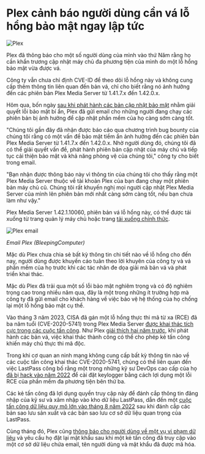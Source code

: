 # Plex cảnh báo người dùng cần vá lỗ hổng bảo mật ngay lập tức

![Plex](https://www.bleepstatic.com/content/hl-images/2025/08/15/Plex_logo.jpg)

Plex đã thông báo cho một số người dùng của mình vào thứ Năm rằng họ cần khẩn trương cập nhật máy chủ đa phương tiện của mình do một lỗ hổng bảo mật vừa được vá.

Công ty vẫn chưa chỉ định CVE-ID để theo dõi lỗ hổng này và không cung cấp thêm thông tin liên quan đến bản vá, chỉ cho biết rằng nó ảnh hưởng đến các phiên bản Plex Media Server từ 1.41.7.x đến 1.42.0.x.

Hôm qua, bốn ngày [sau khi phát hành các bản cập nhật bảo mật](https://forums.plex.tv/t/plex-media-server/30447/687) nhằm giải quyết lỗi bảo mật bí ẩn, Plex đã gửi email cho những người đang chạy các phiên bản bị ảnh hưởng để cập nhật phần mềm của họ càng sớm càng tốt.

"Chúng tôi gần đây đã nhận được báo cáo qua chương trình bug bounty của chúng tôi rằng có một vấn đề bảo mật tiềm ẩn ảnh hưởng đến các phiên bản Plex Media Server từ 1.41.7.x đến 1.42.0.x. Nhờ người dùng đó, chúng tôi đã có thể giải quyết vấn đề, phát hành phiên bản cập nhật của máy chủ và tiếp tục cải thiện bảo mật và khả năng phòng vệ của chúng tôi," công ty cho biết trong email.

"Bạn nhận được thông báo này vì thông tin của chúng tôi cho thấy rằng một Plex Media Server thuộc về tài khoản Plex của bạn đang chạy một phiên bản máy chủ cũ. Chúng tôi rất khuyến nghị mọi người cập nhật Plex Media Server của mình lên phiên bản mới nhất càng sớm càng tốt, nếu bạn chưa làm như vậy."

Plex Media Server 1.42.1.10060, phiên bản vá lỗ hổng này, có thể được tải xuống từ trang quản lý máy chủ hoặc trang [tải xuống chính thức](https://www.plex.tv/media-server-downloads/).

![Plex email](https://www.bleepstatic.com/images/news/u/1109292/2025/Plex_email.png)

_Email Plex (BleepingComputer)_

Mặc dù Plex chưa chia sẻ bất kỳ thông tin chi tiết nào về lỗ hổng cho đến nay, người dùng được khuyến cáo tuân theo lời khuyên của công ty và vá phần mềm của họ trước khi các tác nhân đe dọa giải mã bản vá và phát triển khai thác.

Mặc dù Plex đã trải qua một số lỗi bảo mật nghiêm trọng và có độ nghiêm trọng cao trong nhiều năm qua, đây là một trong những ít trường hợp mà công ty đã gửi email cho khách hàng về việc bảo vệ hệ thống của họ chống lại một lỗ hổng bảo mật cụ thể.

Vào tháng 3 năm 2023, CISA đã gán một lỗ hổng thực thi mã từ xa (RCE) đã ba năm tuổi (CVE-2020-5741) trong Plex Media Server [được khai thác tích cực trong các cuộc tấn công](https://www.bleepingcomputer.com/news/security/cisa-warns-of-actively-exploited-plex-bug-after-lastpass-breach/). Như Plex [giải thích hai năm trước](https://forums.plex.tv/t/security-regarding-cve-2020-5741/586819), khi phát hành các bản vá, việc khai thác thành công có thể cho phép kẻ tấn công khiến máy chủ thực thi mã độc.

Trong khi cơ quan an ninh mạng không cung cấp bất kỳ thông tin nào về các cuộc tấn công khai thác CVE-2020-5741, chúng có thể liên quan đến việc LastPass công bố rằng một trong những kỹ sư DevOps cao cấp của họ [đã bị hack vào năm 2022](https://www.bleepingcomputer.com/news/security/lastpass-devops-engineer-hacked-to-steal-password-vault-data-in-2022-breach/) để cài đặt keylogger bằng cách lợi dụng một lỗi RCE của phần mềm đa phương tiện bên thứ ba.

Các kẻ tấn công đã lợi dụng quyền truy cập này để đánh cắp thông tin đăng nhập của kỹ sư và xâm nhập vào kho dữ liệu LastPass, dẫn đến một [cuộc tấn công dữ liệu quy mô lớn vào tháng 8 năm 2022](https://www.bleepingcomputer.com/news/security/lastpass-developer-systems-hacked-to-steal-source-code/) sau khi đánh cắp các bản sao lưu sản xuất và các bản sao lưu cơ sở dữ liệu quan trọng của LastPass.

Cùng tháng đó, Plex cũng [thông báo cho người dùng về một vụ vi phạm dữ liệu](https://www.bleepingcomputer.com/news/security/plex-warns-users-to-reset-passwords-after-a-data-breach/) và yêu cầu họ đặt lại mật khẩu sau khi một kẻ tấn công đã truy cập vào một cơ sở dữ liệu chứa email, tên người dùng và mật khẩu đã được mã hóa.